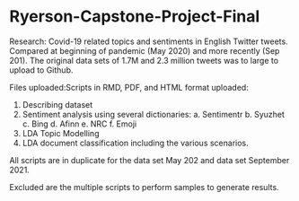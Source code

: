 # Ryerson-Capstone-Project-Final

Research: Covid-19 related topics and sentiments in English Twitter tweets. Compared at beginning of pandemic (May 2020) and more recently (Sep 201).
The original data sets of 1.7M and 2.3 million tweets was to large to upload to Github.

Files uploaded:Scripts in RMD, PDF, and HTML format uploaded:
1)	Describing dataset
2)	Sentiment analysis using several dictionaries:
    a.	Sentimentr
    b.	Syuzhet
    c.	Bing
    d.	Afinn
    e.	NRC
    f.  Emoji
3)	LDA Topic Modelling
4)	LDA document classification including the various scenarios.

All scripts are in duplicate for the data set May 202 and data set September 2021.

Excluded are the multiple scripts to perform samples to generate results.
